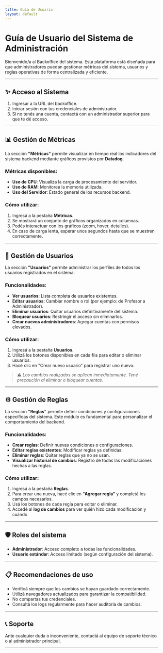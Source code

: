```yaml
---
title: Guía de Usuario
layout: default
---
```



# Guía de Usuario del Sistema de Administración

Bienvenido/a al Backoffice del sistema. Esta plataforma está diseñada para que administradores puedan gestionar métricas del sistema, usuarios y reglas operativas de forma centralizada y eficiente.

---

## ✨ Acceso al Sistema

1. Ingresar a la URL del backoffice.
2. Iniciar sesión con tus credenciales de administrador.
3. Si no tenés una cuenta, contactá con un administrador superior para que te dé acceso.

---

## 📊 Gestión de Métricas

La sección **"Métricas"** permite visualizar en tiempo real los indicadores del sistema backend mediante gráficos provistos por **Datadog**.

### Métricas disponibles:

* **Uso de CPU**: Visualiza la carga de procesamiento del servidor.
* **Uso de RAM**: Monitorea la memoria utilizada.
* **Uso del Servidor**: Estado general de los recursos backend.

### Cómo utilizar:

1. Ingresá a la pestaña **Métricas**.
2. Se mostrará un conjunto de gráficos organizados en columnas.
3. Podés interactuar con los gráficos (zoom, hover, detalles).
4. En caso de carga lenta, esperar unos segundos hasta que se muestren correctamente.

---

## 👥 Gestión de Usuarios

La sección **"Usuarios"** permite administrar los perfiles de todos los usuarios registrados en el sistema.

### Funcionalidades:

* **Ver usuarios**: Lista completa de usuarios existentes.
* **Editar usuarios**: Cambiar nombre o rol (por ejemplo: de Profesor a Administrador).
* **Eliminar usuarios**: Quitar usuarios definitivamente del sistema.
* **Bloquear usuarios**: Restringir el acceso sin eliminarlos.
* **Crear nuevos administradores**: Agregar cuentas con permisos elevados.

### Cómo utilizar:

1. Ingresá a la pestaña **Usuarios**.
2. Utilizá los botones disponibles en cada fila para editar o eliminar usuarios.
3. Hacé clic en "Crear nuevo usuario" para registrar uno nuevo.

> ⚠️ *Los cambios realizados se aplican inmediatamente. Tené precaución al eliminar o bloquear cuentas.*

---

## ⚙️ Gestión de Reglas

La sección **"Reglas"** permite definir condiciones y configuraciones específicas del sistema. Este módulo es fundamental para personalizar el comportamiento del backend.

### Funcionalidades:

* **Crear reglas**: Definir nuevas condiciones o configuraciones.
* **Editar reglas existentes**: Modificar reglas ya definidas.
* **Eliminar reglas**: Quitar reglas que ya no se usan.
* **Visualizar historial de cambios**: Registro de todas las modificaciones hechas a las reglas.

### Cómo utilizar:

1. Ingresá a la pestaña **Reglas**.
2. Para crear una nueva, hacé clic en **"Agregar regla"** y completá los campos necesarios.
3. Usá los botones de cada regla para editar o eliminar.
4. Accedé al **log de cambios** para ver quién hizo cada modificación y cuándo.

---

## 🛡️ Roles del sistema

* **Administrador**: Acceso completo a todas las funcionalidades.
* **Usuario estándar**: Acceso limitado (según configuración del sistema).

---

## 📋 Recomendaciones de uso

* Verificá siempre que los cambios se hayan guardado correctamente.
* Utilizá navegadores actualizados para garantizar la compatibilidad.
* No compartas tus credenciales.
* Consultá los logs regularmente para hacer auditoría de cambios.

---

## 📞 Soporte

Ante cualquier duda o inconveniente, contactá al equipo de soporte técnico o al administrador principal.

---
